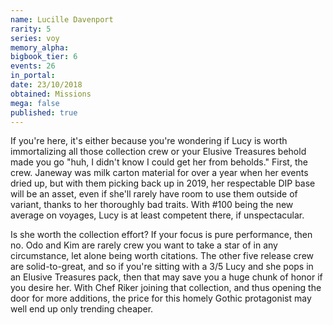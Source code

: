 ```yaml
---
name: Lucille Davenport
rarity: 5
series: voy
memory_alpha:
bigbook_tier: 6
events: 26
in_portal:
date: 23/10/2018
obtained: Missions
mega: false
published: true
---
```


If you're here, it's either because you're wondering if Lucy is worth immortalizing all those collection crew or your Elusive Treasures behold made you go "huh, I didn't know I could get her from beholds." First, the crew. Janeway was milk carton material for over a year when her events dried up, but with them picking back up in 2019, her respectable DIP base will be an asset, even if she'll rarely have room to use them outside of variant, thanks to her thoroughly bad traits. With #100 being the new average on voyages, Lucy is at least competent there, if unspectacular.

Is she worth the collection effort? If your focus is pure performance, then no. Odo and Kim are rarely crew you want to take a star of in any circumstance, let alone being worth citations. The other five release crew are solid-to-great, and so if you're sitting with a 3/5 Lucy and she pops in an Elusive Treasures pack, then that may save you a huge chunk of honor if you desire her. With Chef Riker joining that collection, and thus opening the door for more additions, the price for this homely Gothic protagonist may well end up only trending cheaper.

